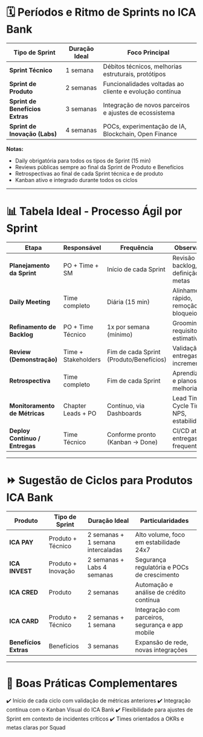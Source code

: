 # 🗓️ **Períodos e Ritmo de Sprints no ICA Bank**

| Tipo de Sprint                  | Duração Ideal | Foco Principal                                          |
| ------------------------------- | ------------- | ------------------------------------------------------- |
| **Sprint Técnico**              | 1 semana      | Débitos técnicos, melhorias estruturais, protótipos     |
| **Sprint de Produto**           | 2 semanas     | Funcionalidades voltadas ao cliente e evolução contínua |
| **Sprint de Benefícios Extras** | 3 semanas     | Integração de novos parceiros e ajustes de ecossistema  |
| **Sprint de Inovação (Labs)**   | 4 semanas     | POCs, experimentação de IA, Blockchain, Open Finance    |

**Notas:**

* Daily obrigatória para todos os tipos de Sprint (15 min)
* Reviews públicas sempre ao final da Sprint de Produto e Benefícios
* Retrospectivas ao final de cada Sprint técnica e de produto
* Kanban ativo e integrado durante todos os ciclos

---

# 📊 **Tabela Ideal - Processo Ágil por Sprint**

| Etapa                          | Responsável         | Frequência                              | Observação                               |
| ------------------------------ | ------------------- | --------------------------------------- | ---------------------------------------- |
| **Planejamento da Sprint**     | PO + Time + SM      | Início de cada Sprint                   | Revisão do backlog, definição de metas   |
| **Daily Meeting**              | Time completo       | Diária (15 min)                         | Alinhamento rápido, remoção de bloqueios |
| **Refinamento de Backlog**     | PO + Time Técnico   | 1x por semana (mínimo)                  | Grooming de requisitos e estimativas     |
| **Review (Demonstração)**      | Time + Stakeholders | Fim de cada Sprint (Produto/Benefícios) | Validação de entregas e incrementos      |
| **Retrospectiva**              | Time completo       | Fim de cada Sprint                      | Aprendizados e planos de melhoria        |
| **Monitoramento de Métricas**  | Chapter Leads + PO  | Contínuo, via Dashboards                | Lead Time, Cycle Time, NPS, estabilidade |
| **Deploy Contínuo / Entregas** | Time Técnico        | Conforme pronto (Kanban → Done)         | CI/CD ativo, entregas frequentes         |

---

# ⏩ **Sugestão de Ciclos para Produtos ICA Bank**

| Produto               | Tipo de Sprint     | Duração Ideal                     | Particularidades                                 |
| --------------------- | ------------------ | --------------------------------- | ------------------------------------------------ |
| **ICA PAY**           | Produto + Técnico  | 2 semanas + 1 semana intercaladas | Alto volume, foco em estabilidade 24x7           |
| **ICA INVEST**        | Produto + Inovação | 2 semanas + Labs 4 semanas        | Segurança regulatória e POCs de crescimento      |
| **ICA CRED**          | Produto            | 2 semanas                         | Automação e análise de crédito contínua          |
| **ICA CARD**          | Produto + Técnico  | 2 semanas + 1 semana              | Integração com parceiros, segurança e app mobile |
| **Benefícios Extras** | Benefícios         | 3 semanas                         | Expansão de rede, novas integrações              |

---

# 🎯 **Boas Práticas Complementares**

✔️ Início de cada ciclo com validação de métricas anteriores
✔️ Integração contínua com o Kanban Visual do ICA Bank
✔️ Flexibilidade para ajustes de Sprint em contexto de incidentes críticos
✔️ Times orientados a OKRs e metas claras por Squad